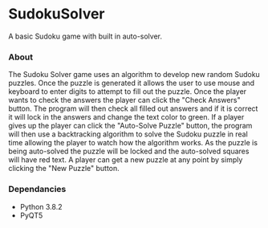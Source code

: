 # SudokuSolver
A basic Sudoku game with built in auto-solver.

### About
The Sudoku Solver game uses an algorithm to develop new random Sudoku puzzles. Once the puzzle is generated it allows the user to use mouse and keyboard to enter digits to attempt to fill out the puzzle. Once the player wants to check the answers the player can click the "Check Answers" button. The program will then check all filled out answers and if it is correct it will lock in the answers and change the text color to green. If a player gives up the player can click the "Auto-Solve Puzzle" button, the program will then use a backtracking algorithm to solve the Sudoku puzzle in real time allowing the player to watch how the algorithm works. As the puzzle is being auto-solved the puzzle will be locked and the auto-solved squares will have red text. A player can get a new puzzle at any point by simply clicking the "New Puzzle" button.

### Dependancies
* Python 3.8.2
* PyQT5
